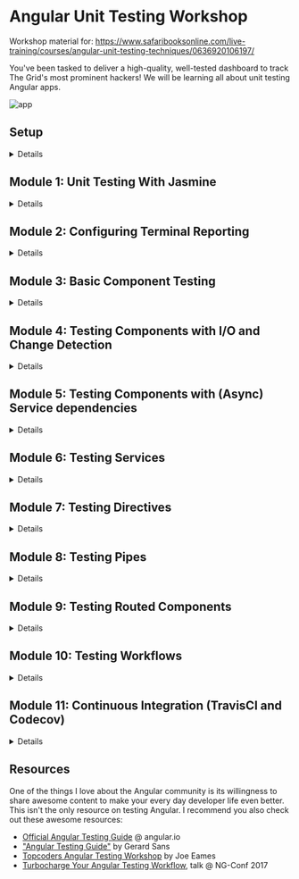 # Angular Unit Testing Workshop

Workshop material for: https://www.safaribooksonline.com/live-training/courses/angular-unit-testing-techniques/0636920106197/

You've been tasked to deliver a high-quality, well-tested dashboard to track The Grid's most prominent hackers! We will be learning all about unit testing Angular apps.

![app](https://raw.githubusercontent.com/victormejia/fluent-angular-testing-workshop/master/screenshots/app-screenshot.png)

## Setup

<details>
  <summary>Details</summary>

This project was generated with [Angular CLI](https://github.com/angular/angular-cli) version 10.0.7.

### Tools Needed
  * Git
  * Node (12.x)
  * npm (6.x)
  * Angular CLI: `npm install -g @angular/cli`
  * latest Google Chrome
  * GitHub account
   * **highly** recommend downloading Visual Studio Code: https://code.visualstudio.com/
    * install the following extensions:
    * [EditorConfig](https://marketplace.visualstudio.com/items?itemName=EditorConfig.EditorConfig)
    * [TSLint](https://marketplace.visualstudio.com/items?itemName=eg2.tslint)
    * [Angular Language Service](https://marketplace.visualstudio.com/items?itemName=Angular.ng-template)
    * [vscode-icons](https://marketplace.visualstudio.com/items?itemName=robertohuertasm.vscode-icons)

### Configure Project
You will need to do the following:
  * fork this repo to your GitHub account
  * clone your fork locally
  * Globally install the Angular CLI: `npm install -g @angular/cli`
  * inside `angular-testing-workshop`, install dependencies: `npm install`

### Verify

The following commands should work:

`npm start`: should open your browser and display the app we will be working with:

![app start](https://raw.githubusercontent.com/victormejia/fluent-angular-testing-workshop/master/screenshots/app-screenshot.png)

`npm test`: should yield output similar to this (no errors):

![test start](https://raw.githubusercontent.com/victormejia/fluent-angular-testing-workshop/master/screenshots/npm-test-initial.png)

### Create branch

`git checkout -b solution`

We will be working on a new branch and working through the modules. In the last module, we will be opening a pull request and using TravisCI to run our builds.

### Exercises and Solution
The empty exercise files you'll be completing end in `*.spec.ts`. The solutions are right next to the file, which are named `*.specx.ts`. If you to switch between running your specs vs. the solution, in `src/app.test.ts` change the regex for the specs to:

```js
const context = require.context('./', true, /\.specx\.ts$/);
```

</details>

## Module 1: Unit Testing With Jasmine

<details>
  <summary>Details</summary>

### Why test?

The [Angular Testing Guide](https://angular.io/guide/testing) puts it very clearly:
  * Unit tests guard against breaking existing code (“regressions”) when we make changes.
  * Unit tetss clarify what the code does (use as documentation).
  * They reveal mistakes in design and implementation. Tests force us to look at our code from many angles and also make your code more modular.

### Jasmine
  * A unit testing framework for JavaScript
  * standalone, no DOM required
  * Clean syntax: describe, it, expect
  * Others: Mocha, QUnit, Jest, Ava
  * Often used with a mocking library like Sinon

### Sample Module

```js
const SuperAwesomeModule = {
  featureA: () => {
    ...
  },
  featureB: () => {
    ...
  }
}
```

### Suites
  * test suite begins with "describe"
  * takes a string (spec suite title) and a function (block of code being tested)
  * suites can be nested

```js
describe('SuperAwesomeModule', () => {
  describe('featureA', () => {

  });

  describe('featureB', () => {

  });
});
```

### Specs
  * call global Jasmine function `it(<string>, <fn>)`
  * a spec contains one or more expectations
  * expectation: an assertion that is either true or false.
  * spec with all true expectations: pass
  * spec with one or more false expectations: fail

```js
describe('SuperAwesomeModule', () => {
  describe('featureA', () => {
    it('should calculate some super awesome calculation', () => {
        ...
    });

    it('should also do this correctly', () => {
        ...
    });
  });
});
```

### Expectations and Matchers
  * call global Jasmine function `expect(<actual>).<matcher(expectedValue)>`
  * a matcher implements boolean comparison between the actual value and the expected value

```js
describe('SuperAwesomeModule', () => {
  describe('featureA', () => {
    it('should calculate some super awesome calculation', () => {
        expect(SuperAwesomeModule.featureA([1, 2, 4]).toEqual(7);
    });

    it('should also do this correctly', () => {
        expect(SuperAwesomeModule.featureB('...').toBe(true);
    });
  });
});
```

### Included Matchers
```js
expect(foo).toBe(true); // uses JS strict equality
expect(foo).not.toBe(true);
expect(foo).toEqual(482); // uses deep equality, recursive search through objects
expect(foo).toBeDefined();
expect(foo).not.toBeDefined();
expect(foo).toBeUndefined();
expect(foo).toBeTruthy(); // boolean cast testing
expect(foo).toBeFalsy();
expect(foo).toContain('student'); // find item in array
expect(e).toBeLessThan(pi);
expect(pi).toBeGreaterThan(e);
expect(a).toBeCloseTo(b, 2); // a to be close to b by 2 decimal points
```

### Included Matchers: Exceptions
```js
expect(() => {
  foo(1, '2')
}).toThrowError();

expect(() => {
  foo(1, '2')
}).toThrow(new Error('Invalid parameter type.')
```

### Setup and Teardown
```js
describe('ApiService', function() {
  const serviceInTest;

  beforeEach(function() {
    serviceInTest = new ApiService();
  });

  afterEach(function() {
   ...
  });

  it('retrieves data', function() {
    ...
  });

  it('updates data', function() {
    ...
  });
});
```


### Disabling suites/specs
```js
describe('SuperAwesomeModule', () => {
  xdescribe('featureA', () => {
    it('should ...', () => {

    });

    it('should ...', () => {

    });
  });

  describe('featureB', () => {
    xit('should ...', () => {

    });

    it('should ...', () => {

    });
  });
});
```

### Spies
  * test double functions called spies.
  * can stub any function and tracks calls to it and all arguments.
  * A spy only exists in the describe or it block in which it is defined, and will be removed after each spec.
```js
describe('SuperAwesomeModule', function() {
  beforeEach(function() {
    // track all calls to SuperAwesomeModule.asyncHelperFunction()
    // and return a mock response
    spyOn(SuperAwesomeModule, 'asyncHelperFunction').and.returnValue(Promise.resolve(mockData))
  });

  describe('featureA', function() {
    it('should ...', function() {
      expect(SuperAwesomeModule.featureA(x)).toBe(y);

      // matchers for spies
      expect(SuperAwesomeModule.asyncHelperFunction).toHaveBeenCalled();
    });
  });
});
```


### Asynchronous support
  * spec will not start until the done function is called in the call to beforeEach
  * spec will not complete until its done is called.
  * Default timeout is 5 seconds, can override: jasmine.DEFAULT_TIMEOUT_INTERVAL

```js
describe('long asynchronous specs', function() {
  beforeEach(function(done) {
    done();
  }, 1000);

  it('takes a long time', function(done) {
    setTimeout(function() {
      done();
    }, 9000);
  }, 10000);

  afterEach(function(done) {
    done();
  }, 1000);
});
```

### Tasks

We will test drive the implementation of a `scoreCalculator` function (sums up scores) that satisfies the following:
  * `should work with one number`
  * `should work with more than one score`
  * `should treat negative scores as 0`
  * `should return zero with empty input`
</details>

## Module 2: Configuring Terminal Reporting

<details>
  <summary>Details</summary>

Inside the Angular project, running `ng test --no-watch --code-coverage` will output something like this:

![terminal](https://raw.githubusercontent.com/victormejia/fluent-angular-testing-workshop/master/screenshots/Screen%20Shot%202017-06-07%20at%202.57.12%20PM.png)

It's a bit difficult to know which tests exactly ran, so let's configure our terminal spec reporting. To do so, you will need to install the `karma-spec-reporter` plugin and configure `karma.conf.js`. It should already be included when you ran the initial `npm install`.

**Tasks**:

  * in the `plugins`, require the `karma-spec-reporter`: `require('karma-spec-reporter')`
  * in the `reporters`, replace `'progress'` with `'spec'`
  * in the `reports` array inside the `coverageIstanbulReporter` object, add `'text-summary'`

Now, when you run your tests, you should get something like this:

![terminal](https://raw.githubusercontent.com/victormejia/fluent-angular-testing-workshop/master/screenshots/Screen%20Shot%202017-06-08%20at%2011.34.09%20AM.png)

</details>

## Module 3: Basic Component Testing

<details>
  <summary>Details</summary>

**Code**: `src/app/core/menu`

In this module, we will learn the basic steps in setting up unit tests using the Angular testing utilities. There are [3 standard methods of testing Angular components](https://vsavkin.com/three-ways-to-test-angular-2-components-dcea8e90bd8d):

  * **Isolated** tests: we treat the component class as vanilla JS. Don't render the component.
  * **Shallow** tests: use the Angular testing utilities to render the component, but don't render children components.
  * **Integration** tests: **not** end-to-end tests here. In this method we render children components also.

When testing components, we will be using the **shallow** method of testing components, and when our components take in inputs, and/or we want to test outputs, we will use a test host component.

#### Basic Setup

We first need to import a few of the testing utilities, and also the component to test:

```js
import { async, ComponentFixture, TestBed } from '@angular/core/testing';
import { MenuComponent } from './menu.component';
```

We start our describe block, and before each of our tests, we want to configure the testing module. In the declarations property is where you declare the component being tested. We first compile the components in test:

```js
let component: MenuComponent;
let fixture: ComponentFixture<MenuComponent>;

beforeEach(async(() => {
  TestBed.configureTestingModule({
    declarations: [ MenuComponent ]
  })
  .compileComponents();
}));
```

`compileComponents()` will ensure that external templates and styles are inlined. This is an async operation, so we use the `async` utility, which runs it in a special *async test zone*. If you're using webpack, this isn't needed, but it's a good idea to always have this here in case your build system changes.

We then get handles on two important pieces:

```js
beforeEach(() => {
  fixture = TestBed.createComponent(MenuComponent);
  component = fixture.componentInstance;
  fixture.detectChanges();
});
```

* fixture : A fixture for debugging and testing a component. Provides access to the component instance and also the `DebugElement`, a handle on the component's DOM element.
* component : The component instance

`fixture.detectChanges()` initializes the component (calling `ngOnInit()`) and runs the change detection cycle.

With setup out of the way, we can start writing assertions. For instance, a test to ensure that two menu items get rendered:

```js
it('should render two menu items', () => {
  const menuItems = fixture.debugElement.queryAll(By.css('a'));
  expect(menuItems.length).toBe(2);
});
```

We use the `debugElement`'s `queryAll` method to retrieve all `DebugElement`s that satisfy the search, and using the `By.css` utitlity.

Running this, you will get an error:

`Can't bind to 'routerLink' since it isn't a known property of 'a'`.

Since we aren't importing the module for routing, Angular doesn't recognize this directive. However, we want to **shallow** test, so we will tell Angular to ignore components and directives not included in the `declarations` property by using the `NO_ERRORS_SCHEMA` constant:

```js
import { NO_ERRORS_SCHEMA } from '@angular/core';
```

and declare a new `schemas` property when confiuring the test module:

```js
schemas: [NO_ERRORS_SCHEMA]
```

### Tasks

Write a spec `'should render a different hacker link title'`.
  * change the component's `hackerLink` property to something else
  * trigger a change detection cycle
  * Use the `debugElement` and the `By` utiltity to assert that the new title is reflected in the DOM.

***hint***: Once you obtain the `debugElement` reference to the hacker link, you can get the native `HTMLElement` through the `nativeElement` property.

</details>

## Module 4: Testing Components with I/O and Change Detection

<details>
  <summary>Details</summary>

**Code**:
  * `src/app/status`
  * `src/app/hacker-search`

In this module, we will learn how to test components with inputs and outputs. The best way to test this kind of components is by using a *test host component*. Essentially, in your test you create a parent component which houses the component you want to test. This way, it's very easy to feed it inputs, and to listen for any output events.

We will first be looking at the `StatusComponent`, which displays a small circle indicating the status of the hacker. Green for "safe", yellow for "warning", and red for "danger".

![status component](https://raw.githubusercontent.com/victormejia/angular-testing-workshop/master/screenshots/status.png)

This is how it is used:

```html
<app-status [status]="hacker.status"></app-status>
```

It takes in as input a `status` which can be `'danger'`, `'safe'`, or `'warning'`. If we take a look at the `StatusComponent`, the input status gets mapped to a CSS class, which is then used to style the small circle.

```html
<div class="status-pulse">
  <span class="pulse" [ngClass]="color"></span>
  <span class="dot" [ngClass]="color"></span>
</div>
```

With this knowledge, let's create a test host component:

```js
@Component({
  template: '<app-status [status]="appStatus"></app-status>'
})
class TestHostComponent {
  appStatus: string;
}
```

For the `TestBed` configuration, we will include both the `StatusComponent` and the `TestHostComponent` in the declarations. We then obtain a fixture on the test host component, and the test host component instance. Do not call `fixture.detectChanges` here since that will trigger the `ngOnInit` method, which will return the incorrect class since we haven't fed any input to the `StatusComponent`.

```js
let testHost: TestHostComponent;
let fixture: ComponentFixture<TestHostComponent>;

beforeEach(async(() => {
  TestBed.configureTestingModule({
    declarations: [ StatusComponent, TestHostComponent ]
  })
  .compileComponents();
}));

beforeEach(() => {
  fixture = TestBed.createComponent(TestHostComponent);
  testHost = fixture.componentInstance;
});
```

With the setup out of the way, we are now ready to write some tests.

### Tasks (Part A):

Complete the following tests:
  * `should set pulse color to green when input is "safe"`
  * `should set pulse color to yellow when input is "warning"`
  * `should set pulse color to red when input is "danger"`
  * `should set pulse color to green when input is undefined`

For the first four tests, you want to follow these steps:
  * Arrange: set the `appStatus` property on the test host component to what you are currently testing, so something like `'safe'`
  * Act: trigger a change detection cycle (`fixture.detectChanges()`), and get a reference to the element with class of `.pulse`. Use the `fixture.debugElement.query()` utility, and `By.css()`. This would look something like `fixture.debugElement.query(By.css('.pulse')).nativeElement`
  * Assert: You can then assert things about the `classList` property of the element.

We now need to take a look at testing components with outputs, and we will be working with the `HackerSearch` component. This component renders an input, and uses the `ReactiveFormsModule` in order to easily debounce changes to the input value. Once the user stops typing something in, it will emit a `newSearch` event.

![hacker search](https://raw.githubusercontent.com/victormejia/angular-testing-workshop/master/screenshots/search.gif)

This is how it is used:

```html
<app-hacker-search (newSearch)="filterData($event)"></app-hacker-search>
```

The parent component must have a `filterData` method which will be called with the new search term as the argument. If we take a peek at the implementation in the `HackerSearch` component, we can know when this gets emitted:

```js
ngOnInit() {
  this.searchTerm
    .valueChanges
    .pipe(debounceTime(500))
    .subscribe(term => {
      this.newSearch.emit(term);
    });
}
```

When testing this component, we can create a test host component:

```js
@Component({
  template: '<app-hacker-search (newSearch)="filterData($event)"></app-hacker-search>'
})
class TestHostComponent {
  filterData = jasmine.createSpy('filterDataSpy');
}
```

`filterData` is simply a spy which we can use to verify that the method on the host component was called when input changed on the `HackerSearch` component.

For the TestBed configuration, we will include both the `HackerSearchComponent` and the `TestHostComponent` in the declarations. We then obtain a fixture on the test host component, and the test host component instance.

```js
let testHost: TestHostComponent;
let fixture: ComponentFixture<TestHostComponent>;

beforeEach(async(() => {
  TestBed.configureTestingModule({
    imports: [ReactiveFormsModule],
    declarations: [ HackerSearchComponent, TestHostComponent ]
  })
  .compileComponents();
}));

beforeEach(() => {
  fixture = TestBed.createComponent(TestHostComponent);
  testHost = fixture.componentInstance;
});
```

### Tasks (Part B):

Complete the following test:
  * `'should emit new search event'`

Your strategy for testing this component should be the following:
  * trigger change detection cycle to create child component (`fixture.detectChanges()`)
  * Use the `fixture.debugElement` to `query` for the `input` element using the `By.css` utility
  * set the value of this input and dispatch a new `'input'` event (`inputEl.dispatchEvent(new Event('input'));`)
  * assert that the `filterData` method was called

Since we are doing asynchronous work, we need to use the `async` testing utility along with the `fixture.whenStable()` utility. We will be covering this more in depth in the next module, but for now just understand that the `async` function wraps a test function in an asynchronous test zone. The test will automatically complete when all asynchronous calls within this zone are done. The `fixture.whenStable()` can be used to write specs after asynchronous activity or change detection has completed.

```js
it('should emit new search event', async(() => {

}));
```
</details>

## Module 5: Testing Components with (Async) Service dependencies

<details>
  <summary>Details</summary>

**Reference**: [Test a component with an async service](https://angular.io/guide/testing#test-a-component-with-an-async-service)

**Code**: `src/app/hacker-list`

In this module, we will learn how to test components with (async) service dependencies. When performing such tests, we must specify the injected services in the `providers` property when configuring the testing module:

```js
TestBed.configureTestingModule({
  declarations: [ HackerListComponent ],
  providers: [
    { provide: ApiService, useValue: mockApiService },
    { provide: Router, useValue: mockRouter }
  ],
  schemas: [NO_ERRORS_SCHEMA]
})
```

Here we are using the `provide` object literal, such that when the DI system retrieves the `ApiService`, it will use the provided value. Here we don't provide the real service, but instead a mock service. The `mockApiService` should simply be an object that has the same interface as the actual `ApiService`:

```js
const mockApiService = {
  getHackers: () => { }
};
```

This component only utilizes the `navigate` method of the router, so we can also create a mock for that.

```js
const mockRouter = {
  navigate: () => { }
};
```

At the top of the describe block, in addition to declaring variables for the `component` and `fixture`,we also want to declare a variable to hold a reference to the injected service:

```js
let component: HackerListComponent;
let fixture: ComponentFixture<HackerListComponent>;
let api: ApiService;
```

How do we get the injected service? The best way to do so is to get it from the component's injector:

```js
api = fixture.debugElement.injector.get(ApiService);
```

From here on, we can spy on `api`, and not the `mockApiService`. It is simply a clone of that object.

### Testing Async

Suppose one of your components method performs async work:

```js
ngOnInit() {
  this.api.getProducts()
    .then((data: any) => {
      this.products = data;
    });
}
```

In your test, you should first spy on the service mock and return a controlled response:

```js
spyOn(api, 'getProducts').and.returnValue(Promise.resolve(mockProducts));
```

Then, there are two methods of testing this:
  * use `async` and `fixture.whenStable`
  * use `fakeAsync` and `tick`

The first is to use the `async` testing utility, which is a function that returns a function, which becomes the second argument to the `it` call. You must then uses the fixture's `whenStable` method which returns a promise when all async work within this test is complete.

```js
it('...', async(() => {
  spyOn(api, 'getProducts').and.returnValue(Promise.resolve(mockProducts));

  component.ngOnInit();

  fixture.whenStable()
    .then(() => {
      expect(...).toEqual(...);
    });
}));
```

The second method is to use the `fakeAsync` testing utility. It allows you to write a test in a more linear fashion:

```js
it('...', fakeAsync(() => {
  spyOn(api, 'getProducts').and.returnValue(Promise.resolve(mockProducts));

  component.ngOnInit();

  flush(); // "flushes" asynchronous tasks

  expect(...).toEqual(...);
}));
```

If you need fine time control, the `tick` function simulates the passage of time, and it can take in an optional argument of milliseconds.

### Tasks
Write tests for the `initial display` (`describe` block)
  * `makes a call to api.getHackers`
  * `sets initial data (using async)`: Since `ngOnInit` performs async work, we use the `async` testing utility
  * `sets initial data (using fakeAsync)'`: use `fakeAsync` instead. You will need to use the `tick` function here

Write a test for the `click on hacker` (`describe` block):
  * `should navigate to the hacker/:id path`

**Relevant imports**:
```js
import { async, ComponentFixture, TestBed, fakeAsync, flush } from '@angular/core/testing';
import { HackerListComponent } from './hacker-list.component';
import { NO_ERRORS_SCHEMA } from '@angular/core';
import { ApiService } from '../core/services/api.service';
import { Router } from '@angular/router';
import { By } from '@angular/platform-browser';
import { mockHackers } from '../core/helpers.spec';
```

</details>

## Module 6: Testing Services

<details>
  <summary>Details</summary>

**Code**: `src/app/core/services`

When it comes to testing services in Angular, you could write *isolated* tests (no Angular testing utilities) or *shallow* tests (using Angular utilities like the `TestBed` and the `inject` function). I recommend writing isolated tests for services, as they are essentially just a class, as adding in the Angular helping utilities will probably just add complexity to your tests. If your service depends on other services, you can easily stub them out.

Here is our basic `ApiService`:

```js
@Injectable()
export class ApiService {

  baseUrl = '/api';

  constructor(public http: Http) { }

  getHackers(search: string = '') {
    return this.http.get<Hacker[]>(`${this.baseUrl}/hackers?q=${search}`)
      .toPromise();
  }

  getHackerDetails(id: string) {
    return this.http.get<Hacker>(`${this.baseUrl}/hackers/${id}`)
      .toPromise();
  }
}
```

When testing services, at the top of your describe block, you will need to declare the a variable that will hold the reference to your service, and create spies for any dependencies.

```js
let service: ApiService;
const httpSpy = jasmine.createSpyObj('http', ['get']);
```

Using the `createSpyObj` method gives us great flexibility as we can instruct it to return different values as needed. Unit tests should isolated, fast, and should not make external http requests, which is why we will stub out the `Http` service instead.

Before each spec, create a brand new instance of the service:

```js
beforeEach(() => {
  service = new ApiService(httpSpy);
});
```

Now for each spec, the structure will look like this:

```js
it('...', (done) => {
  // create a mock response

  // instruct any dependent service to return the mock response
  // by using the spy object

  // make the call to your service

  // if the call is async (returns a Promise), you can listen
  // for when the problem resolves, assert, and then call done()
});
```

Note here that we are using the Jasmine built-in done function. This suffices for our unit tests, and there really is no need to bring in the `async` or `fakeAsync` utilities. In fact, when dealing with Observables, you will have to use the `done` function instead.

### Tasks
Write the following unit tests for both the `getHackers` and `getHackerDetails` of the `ApiService`.
  * `getHackers`: `'should return list of hackers'`: You should assert that `http.get` gets called with `'/api/hackers?q='`, and the data returned is the mock data.
  * `getHackerDetails`: `'should return hacker details given hacker id'`: You should assert that `http.get` gets called with `'/api/hackers/${id}''`, and the data returned is the mock data.

</details>

## Module 7: Testing Directives

<details>
  <summary>Details</summary>

**Code**: `src/app/core/directives`

An attribute directive is used to modify behavior of an existing element or component. Suppose we have a directive that can be added to an input element to prevent numeric input. We can easily achieve this using a `@HostListener` and listening for the `keydown` event.

```js
import { Directive, HostListener, ElementRef } from '@angular/core';

@Directive({
  selector: '[appNonNumeric]'
})
export class NonNumericDirective {

  constructor(private element: ElementRef) { }

  @HostListener('keydown', ['$event'])
  onKeydown(event) {
    const numberRegex = /[0-9]/;

    if (numberRegex.test(event.key)) {
      event.preventDefault();
    }
  }

}

```

And its usage:

```html
<input appNonNumeric type="text" placeholder="Search...">
````

Looking at the implementation, you could very well write an isolated test and test the `onKeydown` method. However, we want to test how this directive will make other elements behave. We will be using a test host component along with the Angular testing utitlies.

A test host component can look like this:

```js
@Component({
  template: `<input appNonNumeric type="text"/>
             <textarea appNonNumeric></textarea>`
})
class TestHostComponent {
}
```

When testing this, we can use the `debugElement` and `By` to query for the input. `DebugElement`s have a useful `triggerEventHandler` that you can call. In this case, we would trigger the `keydown` event.

### Tasks:
Complete the following tests:
  * `should allow regular text input`: You should query for the `input` element, and trigger the `keydown` event handler. Create a mock event, and call `input.triggerEventHandler('keydown', event)`.
  * `should not allow numeric text input for input elements`: Similar setup to the first one, except the event's key property should be a string containing a number
  * `should allow regular text input for textarea elements`
  * `should not allow numeric text input for textarea elements`

</details>

## Module 8: Testing Pipes

<details>
  <summary>Details</summary>

**Code**: `app/core/pipes`

In this module we will learn how to test pipes. Testing pipes in Angular is actually very easy, there is really no set up as we are writing vanilla jasmine tests, without any Angular testing utilities. You should write these kind of isolated tests for both services and pipes.

Suppose we have a pipe to transform any string input to all uppercase letters:

```js
import { Pipe, PipeTransform } from '@angular/core';

@Pipe({
  name: 'uppercase'
})
export class UppercasePipe implements PipeTransform {

  transform(input: string): any {
    return input.toUpperCase();
  }

}
```

To test, we are simply testing a class. Below is the setup and some sample tests:

```js
import { UppercasePipe } from './uppercase.pipe';

describe('UppercasePipe', () => {
  let pipe: UppercasePipe;

  beforeEach(() => {
    pipe = new UppercasePipe();
  });

  it('creates an instance', () => {
    expect(pipe).toBeTruthy();
  });

  it('transforms input string to uppercase', () => {
    expect(pipe.transform('angular rocks!')).toBe('ANGULAR ROCKS!');
  });
});
```

### Tasks
In these exercises, we are going to test-drive the implementation of the `ShortDatePipe`, which will transform an input ISO date string and return a "short date" format.

```
'1960-06-01T11:01:12.720Z' ----> '06/01/1960, 11:01am'
```

Complete the following tests:
  * `creates an instance`
  * `should not throw error`
  * `returned value should contain date format dd/mm/yyyy`
  * `returned value should contain time hh:mm[am|pm]`
  * `should convert ISO string to correct date format (am)`
  * `should convert ISO string to correct date format (pm)`

You can use this sample data:
  * `'1972-08-23T15:22:34.694Z' ----> '06/01/1960, 11:01am'`
  * `'1980-10-04T21:35:51.869Z' ----> '10/04/1980, 09:35pm'`

</details>

## Module 9: Testing Routed Components

<details>
  <summary>Details</summary>

**Code**: `src/app/hacker-detail`

Testing routed components is not much different than testing components with async services, the only difference is that instead of dealing with timers or Promises, most likely you'll be dealing with `Observables` since the router exposes certain `Observable` properties to read information from the current route.

Take for instance the `HackerDetailComponent`:

```js
@Component({
  selector: 'app-hacker-detail',
  templateUrl: './hacker-detail.component.html',
  styleUrls: ['./hacker-detail.component.scss']
})
export class HackerDetailComponent implements OnInit {
  @Input() id: string;
  hacker: Hacker;

  constructor(private api: ApiService, private route: ActivatedRoute) { }

  ngOnInit() {
    this.route.params.subscribe(params => {
      this.id = params['id'];
      this.renderDetails(this.id);
    });
  }

  renderDetails(id: string) {
    this.api.getHackerDetails(id)
      .then((data) => {
        this.hacker = data;
      });
  }

}
```

It has two injected dependencies, the `ApiService` and the `ActivatedRoute`. You know how to create a mock for the api service (simply return a resolved promise). However, the `params` property is an observable that emits an object. Here, we care about the `id` param, since our route was declared as `hackers/:id`.

At the beginning of the describe block, you can create mocks for both:

```js
const mockApiService = {
  getHackerDetails: (id) => Promise.resolve(mockHackers[3])
};

const mockActivatedRoute = {
  params: of({ id: 'f1b2e9bf-2794-4ccf-a869-9ddb93478f70'})
};
```

Using `of()` is a very convinient way of wrapping objects into an observable.

When configuring the `TestBed`, for the providers you instruct Angular to use these when the service dependencies are injected:

```js
providers: [
  { provide: ApiService, useValue: mockApiService },
  { provide: ActivatedRoute, useValue: mockActivatedRoute }
],
```

In your specs, calling `fixture.detectChanges()` will trigger `ngOnInit`, which will retrieve the id parameter, and then call `renderDetails`, which will then call the `getHackerDetails` method on the `api`. Lots of async here, so use `async()` along with `fixture.whenStable()`.

### Tasks:
Complete the following tests:
  * `should set the correct hacker name`
  * `should set the correct hacker status message`
</details>

## Module 10: Testing Workflows

<details>
  <summary>Details</summary>

There are specific things that as a developer and tester and you can do to create a better testing workflow. From terminal reporting, to commit hooks, you should take advantage of the tools available.

### Setup and Configuration

The Angular CLI generates a project for you with testing included out of the box. It's a good idea to generate code coverage reports when you run your tests:

```
ng test --no-watch --code-coverage
```

Better yet, create an npm script for this:

```
"test": "ng test --no-watch --code-coverage"
```

and also a script to watch your tests automatically:

```
"test:watch": "ng test --code-coverage"
```

Also, configure terminal reporting (refer to Module 2 above).

### Enforcing coverage thresholds

There are mixed opinions on whether or not you should enforce coverage thresholds. Sure, a codebase of 99% coverage may not necessarily mean that your code is bug free, but tested code is one major step in the way of producing clean code. Enforcing coverage thresholds will promote testability among your team (specially if your team is new to testing), and you can ensure that untested code is not making its way to your codebase.

add the `'json'` reporter to the `coverageIstanbulReporter` object:

```js
coverageIstanbulReporter: {
  reports: [ 'html', 'lcovonly', 'json', 'text-summary' ],
},
```

and configure the thresholds:

```js
coverageIstanbulReporter: {
  dir: require('path').join(__dirname, './coverage/fluent-angular-testing'),
  thresholds: {
    // set to `true` to let the test command pass when thresholds are not met
    emitWarning: false,
    // thresholds for all files
    global: {
      statements: 90,
      lines: 90,
      branches: 90,
      functions: 90
    },
    // thresholds per file
    each: {
      statements: 80,
      lines: 60,
      branches: 60,
      functions: 80,
    }
  },
},
```

Now, if any of these stats fall below the specified thresholds, running `ng test` will fail, even if each spec is passing:

![coverage](https://raw.githubusercontent.com/victormejia/fluent-angular-testing-workshop/master/screenshots/coverage.png)

### Preventing bad commits

Husky can be used to easily configure git hooks to prevent bad commits. It's an npm module, so install it:

```
npm i --save-dev husky
```

Then, you can configure a `precommit` and `prepush` hook by simply adding npm scripts:

```js
"precommit": "npm run lint",
"prepush": "ng test --single-run --code-coverage"
```

Before committing, it will run the linter, and before pushing your branch, it will run the test suite. This combined with coverage thresholds can provide a powerful way of enforcing clean, tested code.
</details>

## Module 11: Continuous Integration (TravisCI and Codecov)

<details>
  <summary>Details</summary>

You can use TravisCI to automatically test your code as it's pushed to GitHub, and configure it to run for every pull request.

Head over to [TravisCI](https://travis-ci.org/) and sign in with your GitHub account. You can then "flick the repository" switch to "on" for your repo. The next step is to add a .travis.yml file.

```yml
dist: trusty
addons:
  chrome: stable
language: node_js
node_js:
  - '8'
before_install:
  - google-chrome-stable --headless --disable-gpu --remote-debugging-port=9222 http://localhost &
install:
  - npm install
  - npm install -g codecov
script:
  - npm test
  - codecov -f coverage/coverage-final.json
```

There is a a lot going on here. We are instructing TravisCI to use Ubuntu Trusty, Node 8.x, and further instructions to in order to get Chrome headless running. In addition, we will be using [codecov.io](https://codecov.io/) in order to provide coverage reports for us. It works out of the box with TravisCI, simply sign up using your GitHub account.

Once you open a PR or push any branch, it will trigger a TravisCI build:

![travis ci building](https://raw.githubusercontent.com/victormejia/fluent-angular-testing-workshop/master/screenshots/travis-ci-building.png)

If the build fails, you will know both on GitHub and on TravisCI:

![travis ci failed](https://raw.githubusercontent.com/victormejia/fluent-angular-testing-workshop/master/screenshots/travis-ci-failed-log.png)

Once fixed, repush your branch, and the build triggers again:

![travis ci passed](https://raw.githubusercontent.com/victormejia/fluent-angular-testing-workshop/master/screenshots/travis-ci-passed-gh.png)

In addition, since we have enabled reporting with Codecov, we get a codecov bot reporting the coverage:

![codecov bot](https://raw.githubusercontent.com/victormejia/fluent-angular-testing-workshop/master/screenshots/codecov-bot.png)
</details>

## Resources
One of the things I love about the Angular community is its willingness to share awesome content to make your every day developer life even better. This isn't the only resource on testing Angular. I recommend you also check out these awesome resources:

  * [Official Angular Testing Guide](https://angular.io/guide/testing) @ angular.io
  * ["Angular Testing Guide"](https://medium.com/google-developer-experts/angular-2-testing-guide-a485b6cb1ef0) by Gerard Sans
  * [Topcoders Angular Testing Workshop](https://github.com/joeeames/TopCoders-angular2-testing) by Joe Eames
  * [Turbocharge Your Angular Testing Workflow](https://www.youtube.com/watch?v=wj3dStoEhso), talk @ NG-Conf 2017
